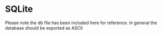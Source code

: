 # SQLite

Please note the db file has been included here for reference.  In general the database should be exported as ASCII
